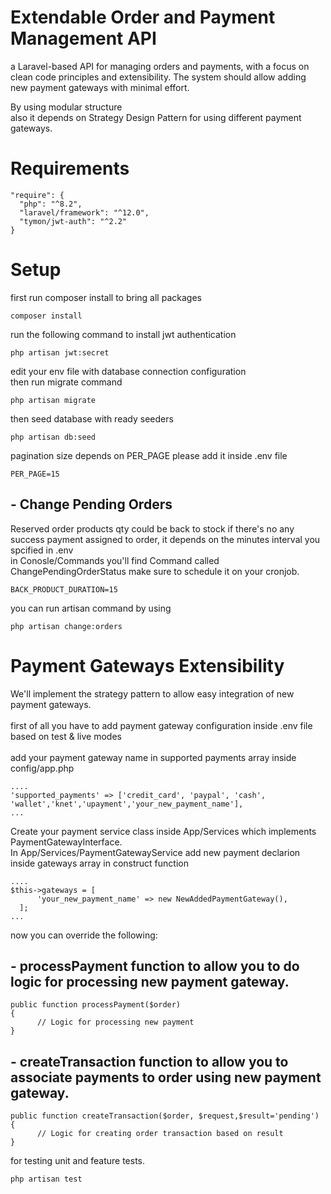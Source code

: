 # Extendable Order and Payment Management API

a Laravel-based API for managing orders and payments, with a focus on clean code
principles and extensibility. The system should allow adding new payment gateways with
minimal effort.

By using modular structure <br />
also it depends on Strategy Design Pattern for using different payment gateways.

# Requirements

```
"require": {
  "php": "^8.2",
  "laravel/framework": "^12.0",
  "tymon/jwt-auth": "^2.2"
}
```

# Setup
first run composer install to bring all packages

```
composer install
```

run the following command to install jwt authentication <br />
```
php artisan jwt:secret
```

edit your env file with database connection configuration <br />
then run migrate command
```
php artisan migrate
```

then seed database with ready seeders <br />
```
php artisan db:seed
```

pagination size depends on PER_PAGE please add it inside .env file
```
PER_PAGE=15
```

## - Change Pending Orders

Reserved order products qty could be back to stock if there's no any success payment assigned to order, it depends on the minutes interval you spcified in .env <br /> 
in Conosle/Commands you'll find Command called ChangePendingOrderStatus make sure to schedule it on your cronjob.

```
BACK_PRODUCT_DURATION=15
```

you can run artisan command by using
```
php artisan change:orders
```

# Payment Gateways Extensibility
We'll implement the strategy pattern to allow easy integration of new payment gateways. <br /><br />
first of all you have to add payment gateway configuration inside .env file based on test & live modes <br /><br />
add your payment gateway name in supported payments array inside config/app.php
```
....
'supported_payments' => ['credit_card', 'paypal', 'cash', 'wallet','knet','upayment','your_new_payment_name'],
...

```

Create your payment service class inside App/Services which implements PaymentGatewayInterface. <br />
In App/Services/PaymentGatewayService add new payment declarion inside gateways array in construct function 
```
....
$this->gateways = [
      'your_new_payment_name' => new NewAddedPaymentGateway(),
  ];
...

```
now you can override the following:
## - processPayment function to allow you to do logic for processing new payment gateway. <br />
```
public function processPayment($order)
{
      // Logic for processing new payment
}
```

## - createTransaction function to allow you to associate payments to order using new payment gateway. <br />
```
public function createTransaction($order, $request,$result='pending')
{
      // Logic for creating order transaction based on result
}
```

for testing unit and feature tests. <br/>
```
php artisan test
```
